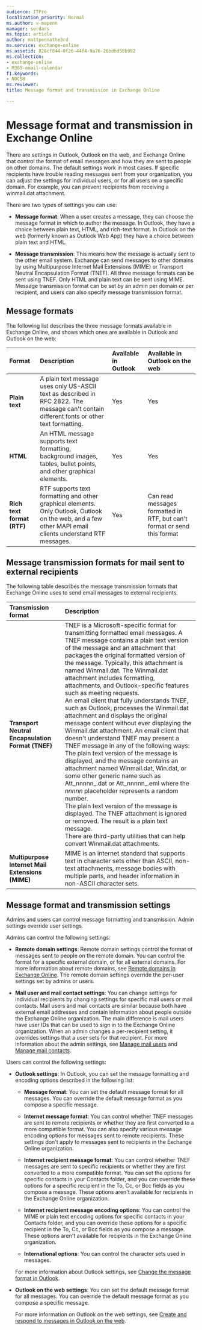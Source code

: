 ```yaml
---
audience: ITPro
localization_priority: Normal
ms.author: v-mapenn
manager: serdars
ms.topic: article
author: mattpennathe3rd
ms.service: exchange-online
ms.assetid: 828cf844-0f26-44f4-9a76-20bdbd58b992
ms.collection: 
- exchange-online
- M365-email-calendar
f1.keywords:
- NOCSH
ms.reviewer: 
title: Message format and transmission in Exchange Online

---
```


# Message format and transmission in Exchange Online

There are settings in Outlook, Outlook on the web, and Exchange Online that control the format of email messages and how they are sent to people on other domains. The default settings work in most cases. If specific recipients have trouble reading messages sent from your organization, you can adjust the settings for individual users, or for all users on a specific domain. For example, you can prevent recipients from receiving a winmail.dat attachment.

There are two types of settings you can use:

- **Message format**: When a user creates a message, they can choose the message format in which to author the message. In Outlook, they have a choice between plain text, HTML, and rich-text format. In Outlook on the web (formerly known as Outlook Web App) they have a choice between plain text and HTML.

- **Message transmission**: This means how the message is actually sent to the other email system. Exchange can send messages to other domains by using Multipurpose Internet Mail Extensions (MIME) or Transport Neutral Encapsulation Format (TNEF). All three message formats can be sent using TNEF. Only HTML and plain text can be sent using MIME. Message transmission format can be set by an admin per domain or per recipient, and users can also specify message transmission format.

## Message formats

The following list describes the three message formats available in Exchange Online, and shows which ones are available in Outlook and Outlook on the web:

|**Format**|**Description**|**Available in Outlook**|**Available in Outlook on the web**|
|:-----|:-----|:-----|:-----|
|**Plain text**|A plain text message uses only US-ASCII text as described in RFC 2822. The message can't contain different fonts or other text formatting.|Yes|Yes|
|**HTML**|An HTML message supports text formatting, background images, tables, bullet points, and other graphical elements.|Yes|Yes|
|**Rich text format (RTF)**|RTF supports text formatting and other graphical elements. <br/> Only Outlook, Outlook on the web, and a few other MAPI email clients understand RTF messages.|Yes|Can read messages formatted in RTF, but can't format or send this format|

## Message transmission formats for mail sent to external recipients

The following table describes the message transmission formats that Exchange Online uses to send email messages to external recipients.

|**Transmission format**|**Description**|
|:-----|:-----|
|**Transport Neutral Encapsulation Format (TNEF)**| TNEF is a Microsoft-specific format for transmitting formatted email messages. A TNEF message contains a plain text version of the message and an attachment that packages the original formatted version of the message. Typically, this attachment is named Winmail.dat. The Winmail.dat attachment includes formatting, attachments, and Outlook-specific features such as meeting requests. <br/>  An email client that fully understands TNEF, such as Outlook, processes the Winmail.dat attachment and displays the original message content without ever displaying the Winmail.dat attachment. An email client that doesn't understand TNEF may present a TNEF message in any of the following ways:  <br/>  The plain text version of the message is displayed, and the message contains an attachment named Winmail.dat, Win.dat, or some other generic name such as Att_nnnnn_.dat or Att_nnnnn_.eml where the _nnnnn_ placeholder represents a random number. <br/>  The plain text version of the message is displayed. The TNEF attachment is ignored or removed. The result is a plain text message. <br/>  There are third-party utilities that can help convert Winmail.dat attachments.|
|**Multipurpose Internet Mail Extensions (MIME)**|MIME is an internet standard that supports text in character sets other than ASCII, non-text attachments, message bodies with multiple parts, and header information in non-ASCII character sets.|

## Message format and transmission settings

Admins and users can control message formatting and transmission. Admin settings override user settings.

Admins can control the following settings:

- **Remote domain settings**: Remote domain settings control the format of messages sent to people on the remote domain. You can control the format for a specific external domain, or for all external domains. For more information about remote domains, see [Remote domains in Exchange Online](remote-domains/remote-domains.md). The remote domain settings override the per-user settings set by admins or users.

- **Mail user and mail contact settings**: You can change settings for individual recipients by changing settings for specific mail users or mail contacts. Mail users and mail contacts are similar because both have external email addresses and contain information about people outside the Exchange Online organization. The main difference is mail users have user IDs that can be used to sign in to the Exchange Online organization. When an admin changes a per-recipient setting, it overrides settings that a user sets for that recipient. For more information about the admin settings, see [Manage mail users](../recipients-in-exchange-online/manage-mail-users.md) and [Manage mail contacts](../recipients-in-exchange-online/manage-mail-contacts.md).

Users can control the following settings:

- **Outlook settings**: In Outlook, you can set the message formatting and encoding options described in the following list:

  - **Message format**: You can set the default message format for all messages. You can override the default message format as you compose a specific message.

  - **Internet message format**: You can control whether TNEF messages are sent to remote recipients or whether they are first converted to a more compatible format. You can also specify various message encoding options for messages sent to remote recipients. These settings don't apply to messages sent to recipients in the Exchange Online organization.

  - **Internet recipient message format**: You can control whether TNEF messages are sent to specific recipients or whether they are first converted to a more compatible format. You can set the options for specific contacts in your Contacts folder, and you can override these options for a specific recipient in the To, Cc, or Bcc fields as you compose a message. These options aren't available for recipients in the Exchange Online organization.

  - **Internet recipient message encoding options**: You can control the MIME or plain text encoding options for specific contacts in your Contacts folder, and you can override these options for a specific recipient in the To, Cc, or Bcc fields as you compose a message. These options aren't available for recipients in the Exchange Online organization.

  - **International options**: You can control the character sets used in messages.

  For more information about Outlook settings, see [Change the message format in Outlook](https://go.microsoft.com/fwlink/p/?LinkID=397890).

- **Outlook on the web settings**: You can set the default message format for all messages. You can override the default message format as you compose a specific message.

  For more information on Outlook on the web settings, see [Create and respond to messages in Outlook on the web](https://go.microsoft.com/fwlink/p/?LinkID=399384).
